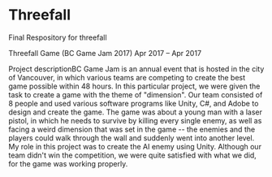# Threefall
Final Respository for threefall

Threefall Game (BC Game Jam 2017)
Apr 2017 – Apr 2017

Project descriptionBC Game Jam is an annual event that is hosted in the city of Vancouver, in which various teams are 
competing to create the best game possible within 48 hours. In this particular project, we were given the task to create 
a game with the theme of "dimension". Our team consisted of 8 people and used various software programs like Unity, C#, 
and Adobe to design and create the game. The game was about a young man with a laser pistol, in which he needs to survive 
by killing every single enemy, as well as facing a weird dimension that was set in the game -- the enemies and the players 
could walk through the wall and suddenly went into another level. My role in this project was to create the AI enemy using Unity. 
Although our team didn't win the competition, we were quite satisfied with what we did, for the game was working properly.

